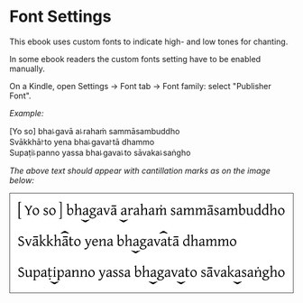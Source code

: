 # Font Settings

This ebook uses custom fonts to indicate high- and low tones for chanting.

In some ebook readers the custom fonts setting have to be enabled manually.

On a Kindle, open Settings → Font tab → Font family: select "Publisher Font".

*Example:*

[Yo so] bha꜕gavā a꜕rahaṁ sammāsambuddho\
Svākkhā꜓to yena bha꜕gava꜓tā dhammo\
Supaṭi꜕panno yassa bha꜕gava꜕to sāvaka꜕saṅgho

*The above text should appear with cantillation marks as on the image below:*

![Cantillation Marks Example](./images/yo-so-bhagava.png)

